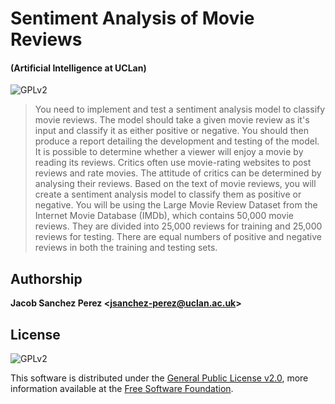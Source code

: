 # Sentiment Analysis of Movie Reviews
#### (Artificial Intelligence at UCLan)

![GPLv2][license-badge]

> You need to implement and test a sentiment analysis model to classify movie reviews. The model should take a given movie review as it's input and classify it as either positive or negative. You should then produce a report
detailing the development and testing of the model.
> It is possible to determine whether a viewer will enjoy a movie by reading its reviews. Critics often use movie-rating websites to post reviews and rate movies. The attitude of critics can be determined by analysing their reviews. Based on the text of movie reviews, you will create a sentiment analysis model to classify them as positive or negative.
> You will be using the Large Movie Review Dataset from the Internet Movie Database (IMDb), which contains 50,000 movie reviews. They are divided into 25,000 reviews for training and 25,000 reviews for testing. There are equal numbers of positive and negative reviews in both the training and testing sets.



## Authorship

**Jacob Sanchez Perez \<jsanchez-perez@uclan.ac.uk>**



## License

![GPLv2][license-badge]

This software is distributed under the [General Public License v2.0][license], more information available at the [Free Software Foundation][gnu].


[uclan]: https://uclan.ac.uk

[license]: LICENSE "General Public License"
[gnu]: https://www.gnu.org/licenses/old-licenses/gpl-2.0.html "Free Software Foundation"

[license-badge]: https://img.shields.io/github/license/jacobszpz/MovieReviewClassifier

